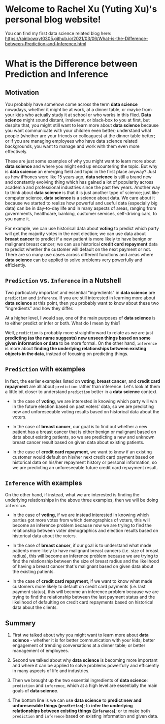 # Welcome to Rachel Xu (Yuting Xu)'s personal blog website!

You can find my first data science related blog here: https://rainbowxyt0305.github.io/2021/03/06/What-is-the-Difference-between-Prediction-and-Inference.html

# What is the Difference between Prediction and Inference

## Motivation 

You probably have somehow come across the term **data science** nowadays, whether it might be at work, at a dinner table, or maybe from your kids who actually study it at school or who works in this flied. **Data science** might sound distant, irrelevant, or black-box to you at first, but despite that, you might still want to learn more about **data science** because you want communicate with your children even better; understand what people (whether are your friends or colleagues) at the dinner table better; or if you are managing employees who have data science related backgrounds, you want to manage and work with them even more effectively.  

These are just some examples of why you might want to learn more about **data science** and where you might end up encountering the topic. But why is **data science** an emerging field and topic in the first place anyway? Just as how iPhones were like 15 years ago, **data science** is still a brand new and constantly evolving thing which has gained a lot of popularity across academia and professional industries since the past few years. Another way to think about **data science** is that it is just another type of science; just like computer science, **data science** is a science about data. We care about it because we started to realize how powerful and useful data (especially big data) can be in day-to-day life and in many aspects of areas, ranging from governments, healthcare, banking, customer services, self-driving cars, to you name it. 

For example, we can use historical data about **voting** to predict which party will get the majority votes in the next election; we can use data about **breast cancer** to predict if a new patient is more likely to have benign or malignant breast cancer; we can use historical **credit card repayment** data to predict whether the customer will default on the next payment or not. There are so many use cases across different functions and areas where **data science** can be applied to solve problems very powerfully and efficiently.

## `Prediction` vs. `Inference` in a Nutshell

Two particularly important and essential "ingredients" in **data science** are `prediction` and `inference`. If you are still interested in learning more about **data science** at this point, then you probably want to know about these two "ingredients" and how they differ.

At a higher level, I would say, one of the main purposes of **data science** is to either predict or infer or both. What do I mean by this?

Well, `prediction` is probably more straightforward to relate as we are just **predicting (as the name suggests) new unseen things based on some given information or data** to be more formal. On the other hand, `inference` is more about **finding the underlying relationships between existing objects in the data**, instead of focusing on predicting things.

## `Prediction` with examples

In fact, the earlier examples listed on **voting**, **breast cancer**, and **credit card repayment** are all about `prediction` rather than inference. Let's look at them a little bit closer to understand `prediction` better in a **data science** context. 

* In the case of **voting**, we are interested in knowing which party will win in the future election based on past voters' data, so we are predicting new and unforeseeable voting results based on historical data about the voters.

* In the case of **breast cancer**, our goal is to find out whether a new patient has a breast cancer that is either benign or malignant based on data about existing patients, so we are predicting a new and unknown breast cancer result based on given data about existing patients.

* In the case of **credit card repayment**, we want to know if an existing customer would default on his/her next credit card payment based on historical data on his/her repayment history or personal information, so we are predicting an unforeseeable future credit card repayment result.

## `Inference` with examples

On the other hand, if instead, what we are interested is finding the underlying relationships in the above three examples, then we will be doing `inference`.

* In the case of **voting**, if we are instead interested in knowing which parties got more votes from which demographics of voters, this will become an inference problem because now we are trying to find the relationship between voter demographics and election results based on historical data about the voters.

* In the case of **breast cancer**, if our goal is to understand what made patients more likely to have malignant breast cancers (i.e. size of breast radius), this will become an inference problem because we are trying to find the relationship between the size of breast radius and the likelihood of having a breast cancer that's malignant based on given data about the existing patients.

* In the case of **credit card repayment**, if we want to know what made customers more likely to default on credit card payments (i.e. last payment status), this will become an inference problem because we are trying to find the relationship between the last payment status and the likelihood of defaulting on credit card repayments based on historical data about the clients.

## Summary

1. First we talked about why you might want to learn more about **data science** - whether it is for better communication with your kids; better engagement of trending conversations at a dinner table; or better management of employees. 

2. Second we talked about why **data science** is becoming more important and where it can be applied to solve problems powerfully and efficiently in many aspects of life and industries. 

3. Then we brought up the two essential ingredients of **data science**: `prediction` and `inference`, which at a high level are essentially the main goals of **data science**. 

4. The bottom line is we can use **data science** to **predict new and unforeseeable things (`prediction`)**; to **infer the underlying relationships between existing things (`inference`)**; or to make both `prediction` and `inference` based on existing information and given data. 

